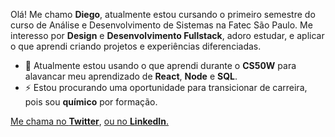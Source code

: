 Olá! Me chamo **Diego**, atualmente estou cursando o primeiro semestre do curso de Análise e Desenvolvimento de Sistemas na Fatec São Paulo. Me interesso por **Design** e **Desenvolvimento Fullstack**, adoro estudar, e aplicar o que aprendi criando projetos e experiências diferenciadas.

- 🌱 Atualmente estou usando o que aprendi durante o **CS50W** para alavancar meu aprendizado de **React**, **Node** e **SQL**.
- ⚡ Estou procurando uma oportunidade para transicionar de carreira, pois sou **químico** por formação.

[Me chama no **Twitter**](https://twitter.com/Odiiiego), [ou no **LinkedIn**.](https://www.linkedin.com/in/diegopaula/)
